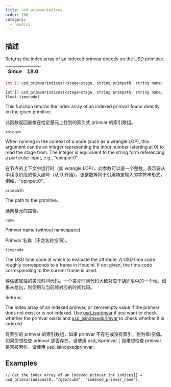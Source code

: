 ```yaml
---
title: usd_primvarindices
order: 106
category:
  - houdini
---
```

    
## 描述

Returns the index array of an indexed primvar directly on the USD primitive.

| Since | 18.0 |
| ----- | ---- |

```c
int [] usd_primvarindices(<stage>stage, string primpath, string name)
```

`int [] usd_primvarindices(<stage>stage, string primpath, string name, float timecode)`

This function returns the index array of an indexed primvar found directly on
the given primitive.

此函数返回直接在给定基元上找到的索引式 primvar 的索引数组。

`<stage>`

When running in the context of a node (such as a wrangle LOP), this argument
can be an integer representing the input number (starting at 0) to read the
stage from. The integer is equivalent to the string form referencing a
particular input, e.g., “opinput:0”.

在节点的上下文中运行时（如 wrangle LOP），此参数可以是一个整数，表示要从中读取阶段的输入编号（从 0
开始）。该整数等同于引用特定输入的字符串形式，例如，"opinput:0"。

`primpath`

The path to the primitive.

通向基元的路径。

`name`

Primvar name (without namespace).

Primvar 名称（不含名称空间）。

`timecode`

The USD time code at which to evaluate the attribute. A USD time code roughly
corresponds to a frame in Houdini. If not given, the time code corresponding
to the current frame is used.

评估该属性的美元时间代码。一个美元时间代码大致对应于胡迪尼中的一个帧。如果未给出，则使用与当前帧对应的时间代码。

Returns

The index array of an indexed primvar, or zero/empty value if the primvar does
not exist or is not indexed. Use [usd_isprimvar](usd_isprimvar.html "Checks if
the primitive has a primvar of the given name.") if you want to check whether
the primvar exists and [usd_isindexedprimvar](usd_isindexedprimvar.html "Checks if there is an indexed primvar directly on the USD primitive.") to
check whether it is indexed.

有索引的 primvar 的索引数组，如果 primvar 不存在或没有索引，则为零/空值。如果您想检查 primvar 是否存在，请使用 usd_isprimvar；如果想检查 primvar 是否被索引，请使用 usd_isindexedprimvar。

## Examples

    // Get the index array of an indexed primvar.int indices[] = usd_primvarindices(0, "/geo/cube", "indexed_primvar_name");
